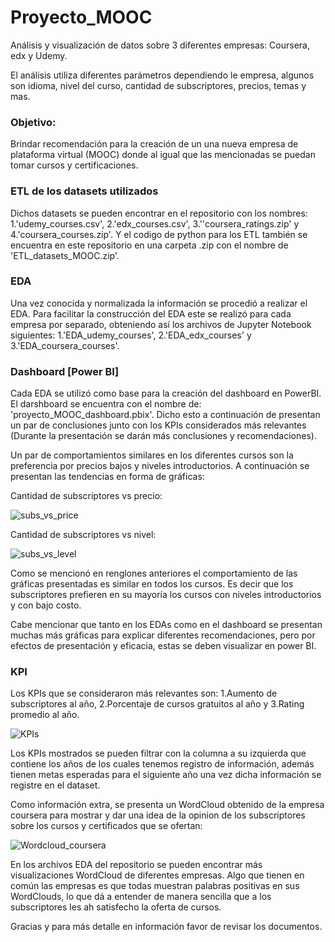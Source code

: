 # Proyecto_MOOC
Análisis y visualización de datos sobre 3 diferentes empresas: Coursera, edx y Udemy.

El análisis utiliza diferentes parámetros dependiendo le empresa, algunos son idioma, nivel del curso, cantidad de subscriptores, precios, temas y mas.

### Objetivo:
Brindar recomendación para la creación de un una nueva empresa de plataforma virtual (MOOC) donde al igual que las mencionadas se puedan tomar cursos y certificaciones.

### ETL de los datasets utilizados
Dichos datasets se pueden encontrar en el repositorio con los nombres: 1.'udemy_courses.csv', 2.'edx_courses.csv', 3.''coursera_ratings.zip' y 4.'coursera_courses.zip'. Y el codigo de python para los ETL también se encuentra en este repositorio en una carpeta .zip con el nombre de 'ETL_datasets_MOOC.zip'.

### EDA
Una vez conocida y normalizada la información se procedió a realizar el EDA. Para facilitar la construcción del EDA este se realizó para cada empresa por separado, obteniendo así los archivos de Jupyter Notebook siguientes: 1.'EDA_udemy_courses', 2.'EDA_edx_courses' y 3.'EDA_coursera_courses'.

### Dashboard [Power BI]
Cada EDA se utilizó como base para la creación del dashboard en PowerBI. El darshboard se encuentra con el nombre de: 'proyecto_MOOC_dashboard.pbix'. Dicho esto a continuación de presentan un par de conclusiones junto con los KPIs considerados más relevantes (Durante la presentación se darán más conclusiones y recomendaciones).

Un par de comportamientos similares en los diferentes cursos son la preferencia por precios bajos y niveles introductorios. A continuación se presentan las tendencias en forma de gráficas:

Cantidad de subscriptores vs precio:

![subs_vs_price](https://github.com/RodoArellano/Proyecto_MOOC/assets/125421658/c0a3b664-ffae-4d05-b420-afd46befe171)

Cantidad de subscriptores vs nivel:

![subs_vs_level](https://github.com/RodoArellano/Proyecto_MOOC/assets/125421658/47ddd7dc-8b2f-4ce0-86ca-a2af2ed7d3ee)

Como se mencionó en renglones anteriores el comportamiento de las gráficas presentadas es similar en todos los cursos. Es decir que los subscriptores prefieren en su mayoría los cursos con niveles introductorios y con bajo costo.

Cabe mencionar que tanto en los EDAs como en el dashboard se presentan muchas más gráficas para explicar diferentes recomendaciones, pero por efectos de presentación y eficacia, estas se deben visualizar en power BI.

### KPI
Los KPIs que se consideraron más relevantes son: 1.Aumento de subscriptores al año, 2.Porcentaje de cursos gratuitos al año y 3.Rating promedio al año.

![KPIs](https://github.com/RodoArellano/Proyecto_MOOC/assets/125421658/63b8c116-fe9f-402f-a0b9-6a04cfd51c91)

Los KPIs mostrados se pueden filtrar con la columna a su izquierda que contiene los años de los cuales tenemos registro de información, además tienen metas esperadas para el siguiente año una vez dicha información se registre en el dataset.

Como información extra, se presenta un WordCloud obtenido de la empresa coursera para mostrar y dar una idea de la opinion de los subscriptores sobre los cursos y certificados que se ofertan:

![Wordcloud_coursera](https://github.com/RodoArellano/Proyecto_MOOC/assets/125421658/981b0ae7-b178-4c04-8686-a806c1e6e68d)

En los archivos EDA del repositorio se pueden encontrar más visualizaciones WordCloud de diferentes empresas. Algo que tienen en común las empresas es que todas muestran palabras positivas en sus WordClouds, lo que dá a entender de manera sencilla que a los subscriptores les ah satisfecho la oferta de cursos.

Gracias y para más detalle en información favor de revisar los documentos.

